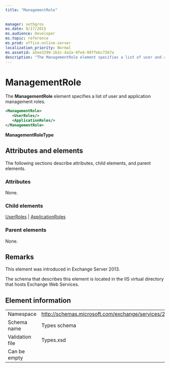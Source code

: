 ```yaml
---
title: "ManagementRole"
 
 
manager: sethgros
ms.date: 9/17/2015
ms.audience: Developer
ms.topic: reference
ms.prod: office-online-server
localization_priority: Normal
ms.assetid: a5ee3299-1b2c-4a2a-9fe4-997febc7267a
description: "The ManagementRole element specifies a list of user and application management roles."
---
```


# ManagementRole

The **ManagementRole** element specifies a list of user and application management roles. 
  
```XML
<ManagementRole>
   <UserRoles/>
   <ApplicationRoles/>
</ManagementRole>
```

 **ManagementRoleType**
## Attributes and elements

The following sections describe attributes, child elements, and parent elements.
  
### Attributes

None.
  
### Child elements

[UserRoles](userroles.md) | [ApplicationRoles](applicationroles.md)
  
### Parent elements

None.
  
## Remarks

This element was introduced in Exchange Server 2013.
  
The schema that describes this element is located in the IIS virtual directory that hosts Exchange Web Services.
  
## Element information

|||
|:-----|:-----|
|Namespace  <br/> |http://schemas.microsoft.com/exchange/services/2006/types  <br/> |
|Schema name  <br/> |Types schema  <br/> |
|Validation file  <br/> |Types.xsd  <br/> |
|Can be empty  <br/> ||
   

